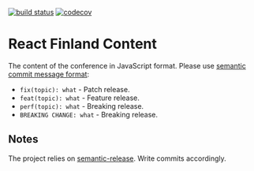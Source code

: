 [![build status](https://secure.travis-ci.org/ReactFinland/content.svg)](http://travis-ci.org/ReactFinland/content) [![codecov](https://codecov.io/gh/ReactFinland/content/branch/master/graph/badge.svg)](https://codecov.io/gh/ReactFinland/content)

# React Finland Content

The content of the conference in JavaScript format. Please use [semantic commit message format](https://github.com/semantic-release/semantic-release#commit-message-format):

* `fix(topic): what` - Patch release.
* `feat(topic): what` - Feature release.
* `perf(topic): what` - Breaking release.
* `BREAKING CHANGE: what` - Breaking release.

## Notes

The project relies on [semantic-release](https://www.npmjs.com/package/semantic-release). Write commits accordingly.
